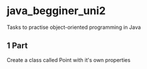 # java_begginer_uni2
Tasks to practise object-oriented programming in Java

## 1 Part
Create a class called Point with it's own properties
